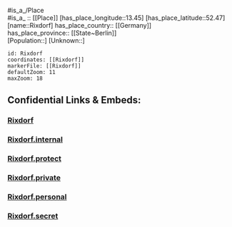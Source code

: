 ﻿---
location: [52.47,13.45] 
mapzoom: [7,12] 
mapmarker: city 
type: City
tags:
- geo/City


SpocWebEntityId: 33744
isDeleted: false
confidential: public

---
#is_a_/Place  
#is_a_ :: [[Place]] 
[has_place_longitude::13.45] 
[has_place_latitude::52.47] 
[name::Rixdorf] 
has_place_country:: [[Germany]]  
has_place_province:: [[State~Berlin]]  
[Population::] 
[Unknown::] 


```leaflet
id: Rixdorf
coordinates: [[Rixdorf]] 
markerFile: [[Rixdorf]] 
defaultZoom: 11 
maxZoom: 18
```


## Confidential Links & Embeds: 

### [Rixdorf](/_public/Earth/Continent/Europe/Europe~Central/Germany/Germany~West/State~Berlin/cities~Berlin/Rixdorf.md) 

### [Rixdorf.internal](/_internal/Earth/Continent/Europe/Europe~Central/Germany/Germany~West/State~Berlin/cities~Berlin/Rixdorf.internal.md) 

### [Rixdorf.protect](/_protect/Earth/Continent/Europe/Europe~Central/Germany/Germany~West/State~Berlin/cities~Berlin/Rixdorf.protect.md) 

### [Rixdorf.private](/_private/Earth/Continent/Europe/Europe~Central/Germany/Germany~West/State~Berlin/cities~Berlin/Rixdorf.private.md) 

### [Rixdorf.personal](/_personal/Earth/Continent/Europe/Europe~Central/Germany/Germany~West/State~Berlin/cities~Berlin/Rixdorf.personal.md) 

### [Rixdorf.secret](/_secret/Earth/Continent/Europe/Europe~Central/Germany/Germany~West/State~Berlin/cities~Berlin/Rixdorf.secret.md) 
